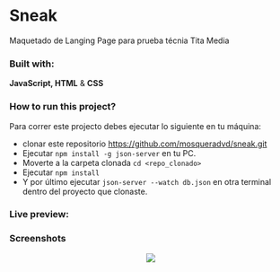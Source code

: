 # Sneak

Maquetado de Langing Page para prueba técnia Tita Media

### Built with:

**JavaScript, HTML** & **CSS**

### How to run this project?

Para correr este projecto debes ejecutar lo siguiente en tu máquina:

- clonar este repositorio https://github.com/mosqueradvd/sneak.git
- Ejecutar `npm install -g json-server` en tu PC.
- Moverte a la carpeta clonada `cd <repo_clonado>`
- Ejecutar `npm install`
- Y por último ejecutar `json-server --watch db.json` en otra terminal dentro del proyecto que clonaste.

### Live preview:

### Screenshots

<p align="center">
<img align="center" style="margin: 0 auto;" src="https://i.imgur.com/HKQn1TW.png">
</p>
